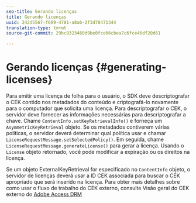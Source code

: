 ```yaml
---
seo-title: Gerando licenças
title: Gerando licenças
uuid: 242d5567-f609-4781-a8a6-2f3d78471344
translation-type: tm+mt
source-git-commit: 29bc8323460d9be0fce66cbea7c6fce46df20d61

---
```



# Gerando licenças {#generating-licenses}

Para emitir uma licença de folha para o usuário, o SDK deve descriptografar o CEK contido nos metadados do conteúdo e criptografá-lo novamente para o computador que solicita uma licença. Para descriptografar o CEK, o servidor deve fornecer as informações necessárias para descriptografar a chave. Chame `ContentInfo.setKeyRetrievalInfo()` e forneça um `AsymmetricKeyRetrieval` objeto. Se os metadados contiverem várias políticas, o servidor deverá determinar qual política usar e chamar `LicenseRequestMessage.setSelectedPolicy()`. Em seguida, chame `LicenseRequestMessage.generateLicense()` para gerar a licença. Usando o `License` objeto retornado, você pode modificar a expiração ou os direitos na licença.

Se um objeto ExternalKeyRetrieval for especificado no `ContentInfo` objeto, o servidor de licenças deverá usar a ID CEK associada para buscar o CEK apropriado que será inserido na licença. Para obter mais detalhes sobre como usar o fluxo de trabalho do CEK externo, consulte Visão geral do CEK externo do [Adobe Access DRM](../../../aaxs-drm-xkey-mgmt/aaxs-drm-using-external-cek-overview.md)
